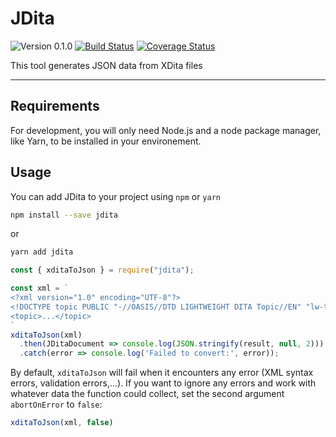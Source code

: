 # JDita
![Version 0.1.0](https://img.shields.io/badge/version-0.1.0-blue)
[![Build Status](https://circleci.com/gh/evolvedbinary/jdita.svg?style=svg)](https://circleci.com/gh/evolvedbinary/jdita)
[![Coverage Status](https://coveralls.io/repos/github/evolvedbinary/jdita/badge.svg?branch=main)](https://coveralls.io/github/evolvedbinary/jdita?branch=main)

This tool generates JSON data from XDita files

---
## Requirements

For development, you will only need Node.js and a node package manager, like Yarn, to be installed in your environement.

## Usage

You can add JDita to your project using `npm` or `yarn`

```bash
npm install --save jdita
```
or
```bash
yarn add jdita
```

```javascript
const { xditaToJson } = require("jdita");

const xml = `
<?xml version="1.0" encoding="UTF-8"?>
<!DOCTYPE topic PUBLIC "-//OASIS//DTD LIGHTWEIGHT DITA Topic//EN" "lw-topic.dtd">
<topic>...</topic>
`
xditaToJson(xml)
  .then(JDitaDocument => console.log(JSON.stringify(result, null, 2)))
  .catch(error => console.log('Failed to convert:', error));
```

By default, `xditaToJson` will fail when it encounters any error (XML syntax errors, validation errors,...).
If you want to ignore any errors and work with whatever data the function could collect, set the second argument `abortOnError` to `false`:

```javascript
xditaToJson(xml, false)
```
